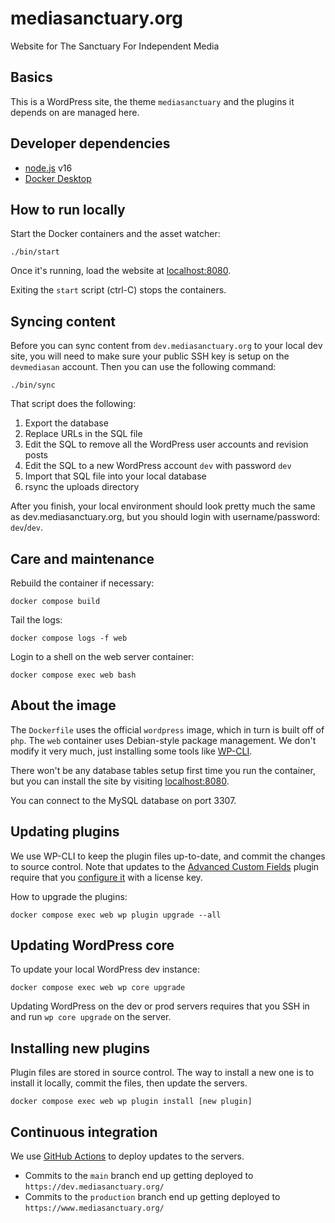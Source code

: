 # mediasanctuary.org

Website for The Sanctuary For Independent Media

## Basics

This is a WordPress site, the theme `mediasanctuary` and the plugins it depends on are managed here.

## Developer dependencies

* [node.js](https://nodejs.org/) v16
* [Docker Desktop](https://www.docker.com/products/docker-desktop)

## How to run locally

Start the Docker containers and the asset watcher:

```
./bin/start
```

Once it's running, load the website at [localhost:8080](http://localhost:8080/).

Exiting the `start` script (ctrl-C) stops the containers.

## Syncing content

Before you can sync content from `dev.mediasanctuary.org` to your local dev site, you will need to make sure your public SSH key is setup on the `devmediasan` account. Then you can use the following command:

```
./bin/sync
```

That script does the following:

1. Export the database
2. Replace URLs in the SQL file
3. Edit the SQL to remove all the WordPress user accounts and revision posts
4. Edit the SQL to a new WordPress account `dev` with password `dev`
5. Import that SQL file into your local database
6. rsync the uploads directory

After you finish, your local environment should look pretty much the same as dev.mediasanctuary.org, but you should login with username/password: `dev`/`dev`.

## Care and maintenance

Rebuild the container if necessary:

```
docker compose build
```

Tail the logs:

```
docker compose logs -f web
```

Login to a shell on the web server container:

```
docker compose exec web bash
```

## About the image

The `Dockerfile` uses the official `wordpress` image, which in turn is built off of `php`. The `web` container uses Debian-style package management. We don't modify it very much, just installing some tools like [WP-CLI](https://wp-cli.org/).

There won't be any database tables setup first time you run the container, but you can install the site by visiting [localhost:8080](http://localhost:8080/).

You can connect to the MySQL database on port 3307.

## Updating plugins

We use WP-CLI to keep the plugin files up-to-date, and commit the changes to source control. Note that updates to the [Advanced Custom Fields](https://www.advancedcustomfields.com/) plugin require that you [configure it](http://localhost:8080/wp-admin/edit.php?post_type=acf-field-group&page=acf-settings-updates) with a license key.

How to upgrade the plugins:

```
docker compose exec web wp plugin upgrade --all
```

## Updating WordPress core

To update your local WordPress dev instance:

```
docker compose exec web wp core upgrade
```

Updating WordPress on the dev or prod servers requires that you SSH in and run `wp core upgrade` on the server.

## Installing new plugins

Plugin files are stored in source control. The way to install a new one is to install it locally, commit the files, then update the servers.

```
docker compose exec web wp plugin install [new plugin]
```

## Continuous integration

We use [GitHub Actions](https://github.com/mediasanctuary/mediasanctuary.org/actions) to deploy updates to the servers.

* Commits to the `main` branch end up getting deployed to `https://dev.mediasanctuary.org/`
* Commits to the `production` branch end up getting deployed to `https://www.mediasanctuary.org/`
